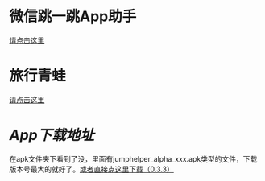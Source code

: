 # 微信跳一跳App助手
[请点击这里](JumpHelper/app/src/main/java/com/cooloongwu/helper/jump/README.md)

# 旅行青蛙
[请点击这里](JumpHelper/app/src/main/java/com/cooloongwu/helper/frog/README.md)


# *App下载地址*

在apk文件夹下看到了没，里面有jumphelper_alpha_xxx.apk类型的文件，下载版本号最大的就好了。[或者直接点这里下载（0.3.3）](https://raw.githubusercontent.com/CooLoongWu/JumpHelper/master/apk/jumphelper_alpha_0.3.3.apk)
